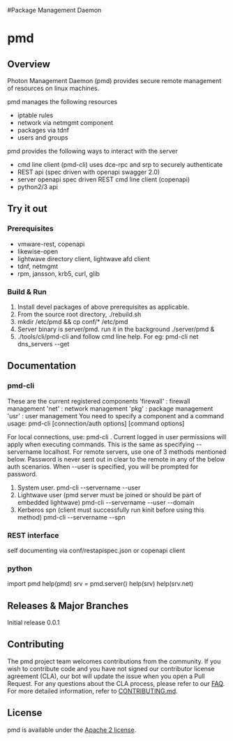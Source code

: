 
#Package Management Daemon
# pmd

## Overview
Photon Management Daemon (pmd) provides secure remote management of
resources on linux machines.

pmd manages the following resources
* iptable rules
* network via netmgmt component
* packages via tdnf
* users and groups

pmd provides the following ways to interact with the server
* cmd line client (pmd-cli) uses dce-rpc and srp to securely authenticate
* REST api (spec driven with openapi swagger 2.0)
* server openapi spec driven REST cmd line client (copenapi)
* python2/3 api


## Try it out

### Prerequisites

* vmware-rest, copenapi
* likewise-open
* lightwave directory client, lightwave afd client
* tdnf, netmgmt
* rpm, jansson, krb5, curl, glib

### Build & Run

1. Install devel packages of above prerequisites as applicable.
2. From the source root directory, ./rebuild.sh
3. mkdir /etc/pmd && cp conf/* /etc/pmd
4. Server binary is server/pmd. run it in the background ./server/pmd &
5. ./tools/cli/pmd-cli and follow cmd line help. For eg: pmd-cli net dns_servers --get

## Documentation
### pmd-cli
These are the current registered components
 'firewall' : firewall management
 'net' : network management
 'pkg' : package management
 'usr' : user management
You need to specify a component and a command
usage: pmd-cli [connection/auth options] <component> <command> [command options]

For local connections, use: pmd-cli <component> <cmd> <options>.
Current logged in user permissions will apply when executing commands.
This is the same as specifying --servername localhost.
For remote servers, use one of 3 methods mentioned below.
Password is never sent out in clear to the remote in any of the below auth scenarios.
When --user is specified, you will be prompted for password.
1. System user.
   pmd-cli --servername <server> --user <user>
2. Lightwave user (pmd server must be joined or should be part of embedded lightwave)
   pmd-cli --servername <server> --user <user> --domain <lightwave domain>
3. Kerberos spn (client must successfully run kinit before using this method)
   pmd-cli --servername <server> --spn <service principal name>

### REST interface
self documenting via conf/restapispec.json or copenapi client

### python
import pmd
help(pmd)
srv = pmd.server()
help(srv)
help(srv.net)

## Releases & Major Branches
Initial release 0.0.1

## Contributing

The pmd project team welcomes contributions from the community. If you wish to contribute code and you have not
signed our contributor license agreement (CLA), our bot will update the issue when you open a Pull Request. For any
questions about the CLA process, please refer to our [FAQ](https://cla.vmware.com/faq). For more detailed information,
refer to [CONTRIBUTING.md](CONTRIBUTING.md).

## License
pmd is available under the [Apache 2 license](LICENSE).
